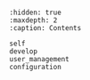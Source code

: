 ```{include} ../README.md
```


```{toctree}
:hidden: true
:maxdepth: 2
:caption: Contents

self
develop
user_management
configuration
```
